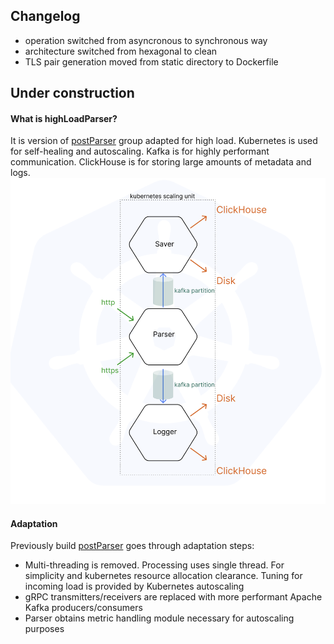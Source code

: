 ## Changelog 
- operation switched from asyncronous to synchronous way
- architecture switched from hexagonal to clean
- TLS pair generation moved from static directory to Dockerfile

## Under construction

#### What is highLoadParser?
It is version of [postParser](https://github.com/vynovikov/postParser) group adapted for high load.  Kubernetes is used for self-healing and autoscaling. Kafka is for highly performant communication. ClickHouse is for storing large amounts of metadata and logs.
![highLoad group](forManual/highLoad.png)

#### Adaptation
Previously build [postParser](https://github.com/vynovikov/postParser) goes through adaptation steps:
- Multi-threading is removed. Processing uses single thread. For simplicity and kubernetes resource allocation clearance. Tuning for incoming load is provided by Kubernetes autoscaling
- gRPC transmitters/receivers are replaced with more performant Apache Kafka producers/consumers
- Parser obtains metric handling module necessary for autoscaling purposes
